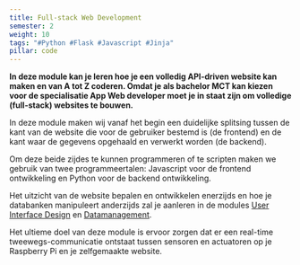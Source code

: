 ```yaml
---
title: Full-stack Web Development
semester: 2
weight: 10
tags: "#Python #Flask #Javascript #Jinja"
pillar: code
---
```

**In deze module kan je leren hoe je een volledig API-driven website kan maken en van A tot Z coderen.
Omdat je als bachelor MCT kan kiezen voor de specialisatie App Web developer moet je in staat zijn om volledige (full-stack) websites te bouwen.**
 
In deze module maken wij vanaf het begin een duidelijke splitsing tussen de kant van de website die voor de gebruiker bestemd is (de frontend) en de kant waar de gegevens opgehaald en verwerkt worden (de backend).

Om deze beide zijdes te kunnen programmeren of te scripten maken we gebruik van twee programmeertalen: Javascript voor de frontend ontwikkeling en Python voor de backend ontwikkeling.

Het uitzicht van de website bepalen en ontwikkelen enerzijds en hoe je databanken manipuleert anderzijds zal je aanleren in de modules <a class="js-module-link" href="/programma/user-interface-design/">User Interface Design</a> en <a class="js-module-link" href="/programma/data-management/">Datamanagement</a>.

Het ultieme doel van deze module is ervoor zorgen dat er een real-time tweewegs-communicatie ontstaat tussen sensoren en actuatoren op je Raspberry Pi en je zelfgemaakte website.

